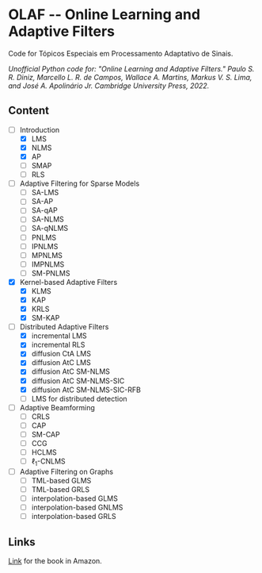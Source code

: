 # OLAF -- Online Learning and Adaptive Filters

Code for Tópicos Especiais em Processamento Adaptativo de Sinais.

_Unofficial Python code for: "Online Learning and Adaptive Filters." Paulo S. R. Diniz, Marcello L. R. de Campos, Wallace A. Martins, Markus V. S. Lima, and José A. Apolinário Jr. Cambridge University Press, 2022._

## Content

- [ ] Introduction
  - [x] LMS
  - [x] NLMS
  - [x] AP
  - [ ] SMAP
  - [ ] RLS
- [ ] Adaptive Filtering for Sparse Models
  - [ ] SA-LMS
  - [ ] SA-AP
  - [ ] SA-qAP
  - [ ] SA-NLMS
  - [ ] SA-qNLMS
  - [ ] PNLMS
  - [ ] IPNLMS
  - [ ] MPNLMS
  - [ ] IMPNLMS
  - [ ] SM-PNLMS
- [x] Kernel-based Adaptive Filters
  - [x] KLMS
  - [x] KAP
  - [x] KRLS
  - [x] SM-KAP
- [ ] Distributed Adaptive Filters
  - [x] incremental LMS
  - [x] incremental RLS
  - [x] diffusion CtA LMS
  - [x] diffusion AtC LMS
  - [x] diffusion AtC SM-NLMS
  - [x] diffusion AtC SM-NLMS-SIC
  - [x] diffusion AtC SM-NLMS-SIC-RFB
  - [ ] LMS for distributed detection
- [ ] Adaptive Beamforming
  - [ ] CRLS
  - [ ] CAP
  - [ ] SM-CAP
  - [ ] CCG
  - [ ] HCLMS
  - [ ] $\ell_1$-CNLMS
- [ ] Adaptive Filtering on Graphs
  - [ ] TML-based GLMS
  - [ ] TML-based GRLS
  - [ ] interpolation-based GLMS
  - [ ] interpolation-based GNLMS
  - [ ] interpolation-based GRLS

## Links

[Link](https://a.co/d/hLADfFp) for the book in Amazon.
